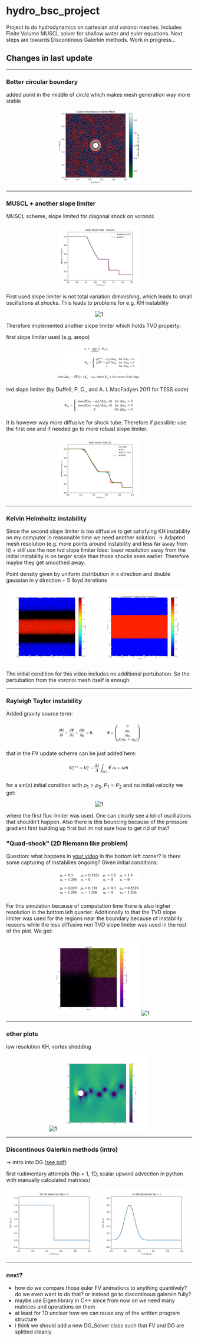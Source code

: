 # hydro_bsc_project
Project to do hydrodynamics on cartesian and voronoi meshes. Includes Finite Volume MUSCL solver for shallow water and euler equations. Next steps are towards Discontinous Galerkin methods. Work in progress...

## Changes in last update
---
### Better circular boundary
added point in the middle of circle which makes mesh generation way more stable
<p align="center">
  <img src="../figures/output.png" alt="1" width="45%">
</p>

---
### MUSCL + another slope limiter
MUSCL scheme, slope limited for diagonal shock on voronoi:

<p align="center">
  <img src="../figures/_12_shock_tube_vornoi_diagonal.png" alt="1" width="45%">
</p>

First used slope limiter is not total variation diminishing, which leads to small oscillations at shocks. This leads to problems for e.g. KH instability

<p align="center">
  <img src="../figures/_12_KH_anim_with_shocks.gif" alt="1" width="45%">
</p>

Therefore implemented another slope limiter which holds TVD property:

first slope limiter used (e.g. arepo)
<p align="center">
  <img src="../figures/img1.png" alt="1" width="45%">
</p>

tvd slope limiter (by Duffell, P. C., and A. I. MacFadyen 2011 for TESS code)
<p align="center">
  <img src="../figures/img2.png" alt="1" width="40%">
</p>

It is however way more diffusive for shock tube. Therefore if possible: use the first one and if needed go to more robust slope limiter.

<p align="center">
  <img src="../figures/_12_shock_tube_1D_1st_MUSCL_TVD.png" alt="1" width="45%">
</p>

---
### Kelvin Helmholtz instability
Since the second slope limiter is too diffusive to get satisfying KH instability on my computer in reasonable time we need another solution. 
-> Adapted mesh resolution (e.g. more points around instability and less far away from it) + still use the non tvd slope limiter
Idea: lower resolution away from the initial instability is on larger scale than those shocks seen earlier. Therefore maybe they get smoothed away.

Point density given by uniform distribution in x direction and double gaussian in y direction + 5 lloyd iterations

<p align="center">
  <img src="../figures/_12_KH_adapted_mesh.png" alt="1" width="49%">
  <img src="../figures/_12_KH_adapted_mesh_final.gif" alt="1" width="49%">
</p>

The initial condition for this video includes no additional pertubation. So the pertubation from the voronoi mesh itself is enough.

---
### Rayleigh Taylor instability
Added gravity source term:

<p align="center">
  <img src="../figures/img3.png" alt="1" width="45%">
</p>

that in the FV update scheme can be just added here:
<p align="center">
  <img src="../figures/img4.png" alt="1" width="35%">
</p>

for a sin(x) initial condition with $\rho_1 > \rho_2, \; P_1 = P_2$ and no initial velocity we get:

<p align="center">
  <img src="../figures/_12_RT_voronoi.gif" alt="1" width="50%">
</p>

where the first flux limiter was used. One can clearly see a lot of oscillations that shouldn't happen. Also there is this bouncing because of the pressure gradient first building up first but im not sure how to get rid of that?

### "Quad-shock" (2D Riemann like problem)
Question: what happens in [your video](https://www.ita.uni-heidelberg.de/~dnelson/#group) in the bottom left corner? Is there some capturing of instabilies ongoing?
Given initial conditions:
<p align="center">
  <img src="../figures/img5.png" alt="1" width="45%">
</p>

For this simulation because of computation time there is also higher resolution in the bottom left quarter. Additionally to that the TVD slope limiter was used for the regions near the boundary because of instability reasons while the less diffusive non TVD slope limiter was used in the rest of the plot.
We get:
<p align="center">
  <img src="../figures/_12_quad_shock_mesh.png" alt="1" width="49%">
  <img src="../figures/_12_quad_shock_final.gif" alt="1" width="49%">
</p>

---
### other plots
low resolution KH, vortex shedding
<p align="center">
  <img src="../figures/_12_KH_lres2.gif" alt="1" width="49%">
  <img src="../figures/vortex_shredding_try_2-125 (verschoben).png" alt="1" width="49%">
</p>

---
### Discontinous Galerkin methods (intro)
-> intro into DG ([see pdf](./figures/DG_intro.pdf))

first rudimentary attempts (Np = 1, 1D, scalar upwind advection in python with manually calculated matrices)

<p align="center">
  <img src="../figures/_12_1D_DG_advection.gif" alt="1" width="49%">
  <img src="../figures/_12_1D_DG_advection_2.gif" alt="1" width="49%">
</p>

---
### next?
- how do we compare those euler FV animations to anything quantively? do we even want to do that? or instead go to discontinous galerkin fully?
- maybe use Eigen library in C++ since from now on we need many matrices and operations on them
- at least for 1D unclear how we can reuse any of the written program structure
- i think we should add a new DG_Solver class such that FV and DG are splitted cleanly
